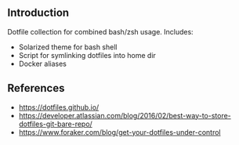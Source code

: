 ## Introduction
Dotfile collection for combined bash/zsh usage. Includes:
* Solarized theme for bash shell
* Script for symlinking dotfiles into home dir
* Docker aliases

## References
 * https://dotfiles.github.io/
 * https://developer.atlassian.com/blog/2016/02/best-way-to-store-dotfiles-git-bare-repo/
 * https://www.foraker.com/blog/get-your-dotfiles-under-control